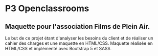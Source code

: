 # P3 Openclassrooms
Maquette pour l'association Films de Plein Air.
-----
Le but de ce projet étant d'analyser les besoins du client et de réaliser un cahier des charges et une maquette en HTML/CSS.
Maquette réalisée en HTML/CSS et implémenté avec Bootstrap 5 et SASS. 
